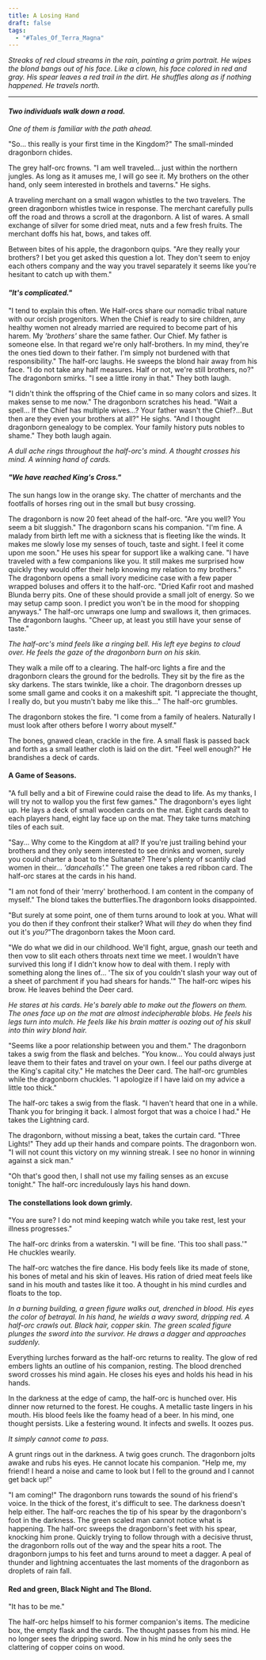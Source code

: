 ```yaml
---
title: A Losing Hand
draft: false
tags:
  - "#Tales_Of_Terra_Magna"
---
```

*Streaks of red cloud streams in the rain, painting a grim portrait. He wipes the blond bangs out of his face. Like a clown, his face colored in red and gray. His spear leaves a red trail in the dirt. He shuffles along as if nothing happened. He travels north.*

---

#### *Two individuals walk down a road.*
*One of them is familiar with the path ahead.*

"So... this really is your first time in the Kingdom?" The small-minded dragonborn chides.

The grey half-orc frowns. "I am well traveled... just within the northern jungles. As long as it amuses me, I will go see it. My brothers on the other hand, only seem interested in brothels and taverns." He sighs. 

A traveling merchant on a small wagon whistles to the two travelers. The green dragonborn whistles twice in response. The merchant carefully pulls off the road and throws a scroll at the dragonborn. A list of wares. A small exchange of silver for some dried meat, nuts and a few fresh fruits. The merchant doffs his hat, bows, and takes off.

Between bites of his apple, the dragonborn quips. "Are they really your brothers? I bet you get asked this question a lot. They don't seem to enjoy each others company and the way you travel separately it seems like you're hesitant to catch up with them."

#### *"It's complicated."*
"I tend to explain this often. We Half-orcs share our nomadic tribal nature with our orcish progenitors. When the Chief is ready to sire children, any healthy women not already married are required to become part of his harem. My *'brothers'* share the same father. Our Chief. My father is someone else. In that regard we're only half-brothers. In my mind, they're the ones tied down to their father. I'm simply not burdened with that responsibility." The half-orc laughs. He sweeps the blond hair away from his face. "I do not take any half measures. Half or not, we're still brothers, no?"
<br>The dragonborn smirks. "I see a little irony in that." They both laugh. 

"I didn't think the offspring of the Chief came in so many colors and sizes. It makes sense to me now." The dragonborn scratches his head. "Wait a spell... If the Chief has multiple wives...? Your father wasn't the Chief?...But then are they even your brothers at all?" He sighs. "And I thought dragonborn genealogy to be complex. Your family history puts nobles to shame." They both laugh again.

*A dull ache rings throughout the half-orc's mind. A thought crosses his mind. A winning hand of cards.*

#### *"We have reached King's Cross."*

The sun hangs low in the orange sky. The chatter of merchants and the footfalls of horses ring out in the small but busy crossing.

The dragonborn is now 20 feet ahead of the half-orc. "Are you well? You seem a bit sluggish." The dragonborn scans his companion. 
"I'm fine. A malady from birth left me with a sickness that is fleeting like the winds. It makes me slowly lose my senses of touch, taste and sight. I feel it come upon me soon." He uses his spear for support like a walking cane. "I have traveled with a few companions like you. It still makes me surprised how quickly they would offer their help knowing my relation to my brothers."
<br>The dragonborn opens a small ivory medicine case with a few paper wrapped boluses and offers it to the half-orc. "Dried Kafir root and mashed Blunda berry pits. One of these should provide a small jolt of energy. So we may setup camp soon. I predict you won't be in the mood for shopping anyways." The half-orc unwraps one lump and swallows it, then grimaces. The dragonborn laughs. "Cheer up, at least you still have your sense of taste."

*The half-orc's mind feels like a ringing bell. His left eye begins to cloud over. He feels the gaze of the dragonborn burn on his skin.*

They walk a mile off to a clearing. The half-orc lights a fire and the dragonborn clears the ground for the bedrolls. They sit by the fire as the sky darkens. The stars twinkle, like a choir. The dragonborn dresses up some small game and cooks it on a makeshift spit. "I appreciate the thought, I really do, but you mustn't baby me like this..." The half-orc grumbles. 

The dragonborn stokes the fire. "I come from a family of healers. Naturally I must look after others before I worry about myself." 

The bones, gnawed clean, crackle in the fire. A small flask is passed back and forth as a small leather cloth is laid on the dirt. "Feel well enough?" He brandishes a deck of cards.

#### A Game of Seasons.
"A full belly and a bit of Firewine could raise the dead to life. As my thanks, I will try not to wallop you the first few games." The dragonborn's eyes light up. He lays a deck of small wooden cards on the mat. Eight cards dealt to each players hand, eight lay face up on the mat. They take turns matching tiles of each suit.

"Say... Why come to the Kingdom at all? If you're just trailing behind your brothers and they only seem interested to see drinks and women, surely you could charter a boat to the Sultanate? There's plenty of scantily clad women in their... *'dancehalls'.*" The green one takes a red ribbon card. 
The half-orc stares at the cards in his hand. 

"I am not fond of their 'merry' brotherhood. I am content in the company of myself." The blond takes the butterflies.The dragonborn looks disappointed.

"But surely at some point, one of them turns around to look at you. What will you do then if they confront their stalker? What will *they* do when they find out it's *you?*"The dragonborn takes the Moon card.

"We do what we did in our childhood. We'll fight, argue, gnash our teeth and then vow to slit each others throats next time we meet. I wouldn't have survived this long if I didn't know how to deal with them. I reply with something along the lines of... 'The six of you couldn't slash your way out of a sheet of parchment if you had shears for hands.'" The half-orc wipes his brow. He leaves behind the Deer card.

*He stares at his cards. He's barely able to make out the flowers on them. The ones face up on the mat are almost indecipherable blobs. He feels his legs turn into mulch. He feels like his brain matter is oozing out of his skull into thin wiry blond hair.*

"Seems like a poor relationship between you and them." The dragonborn takes a swig from the flask and belches. "You know... You could always just leave them to their fates and travel on your own. I feel our paths diverge at the King's capital city." He matches the Deer card. The half-orc grumbles while the dragonborn chuckles. "I apologize if I have laid on my advice a little too thick." 

The half-orc takes a swig from the flask. "I haven't heard that one in a while. Thank you for bringing it back. I almost forgot that was a choice I had." He takes the Lightning card. 

The dragonborn, without missing a beat, takes the curtain card. "Three Lights!" They add up their hands and compare points. The dragonborn won. "I will not count this victory on my winning streak. I see no honor in winning against a sick man." 

"Oh that's good then, I shall not use my failing senses as an excuse tonight." The half-orc incredulously lays his hand down.

#### The constellations look down grimly.
"You are sure? I do not mind keeping watch while you take rest, lest your illness progresses."

The half-orc drinks from a waterskin. "I will be fine. 'This too shall pass.'" He chuckles wearily.

The half-orc watches the fire dance. His body feels like its made of stone, his bones of metal and his skin of leaves. His ration of dried meat feels like sand in his mouth and tastes like it too. A thought in his mind curdles and floats to the top.

*In a burning building, a green figure walks out, drenched in blood. His eyes the color of betrayal. In his hand, he wields a wavy sword, dripping red. A half-orc crawls out. Black hair, copper skin. The green scaled figure plunges the sword into the survivor. He draws a dagger and approaches suddenly.*

Everything lurches forward as the half-orc returns to reality. The glow of red embers lights an outline of his companion, resting. The blood drenched sword crosses his mind again. He closes his eyes and holds his head in his hands.

In the darkness at the edge of camp, the half-orc is hunched over. His dinner now returned to the forest. He coughs. A metallic taste lingers in his mouth. His blood feels like the foamy head of a beer. In his mind, one thought persists. Like a festering wound. It infects and swells. It oozes pus.

*It simply cannot come to pass.*

A grunt rings out in the darkness. A twig goes crunch. The dragonborn jolts awake and rubs his eyes. He cannot locate his companion. "Help me, my friend! I heard a noise and came to look but I fell to the ground and I cannot get back up!"

"I am coming!" The dragonborn runs towards the sound of his friend's voice. In the thick of the forest, it's difficult to see. The darkness doesn't help either. The half-orc reaches the tip of his spear by the dragonborn's foot in the darkness. The green scaled man cannot notice what is happening. The half-orc sweeps the dragonborn's feet with his spear, knocking him prone. Quickly trying to follow through with a decisive thrust, the dragonborn rolls out of the way and the spear hits a root. The dragonborn jumps to his feet and turns around to meet a dagger. A peal of thunder and lightning accentuates the last moments of the dragonborn as droplets of rain fall.

#### Red and green, Black Night and The Blond.

"It has to be me."

The half-orc helps himself to his former companion's items. The medicine box, the empty flask and the cards. The thought passes from his mind. He no longer sees the dripping sword. Now in his mind he only sees the clattering of copper coins on wood.